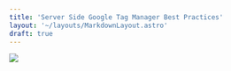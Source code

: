 ```yaml
---
title: 'Server Side Google Tag Manager Best Practices'
layout: '~/layouts/MarkdownLayout.astro'
draft: true
---
```


![](https://i0.wp.com/samuelschmitt.com/wp-content/uploads/2020/04/WP-Banner-Mulit-GA-ID.png?fit=2400%2C1200&ssl=1)
